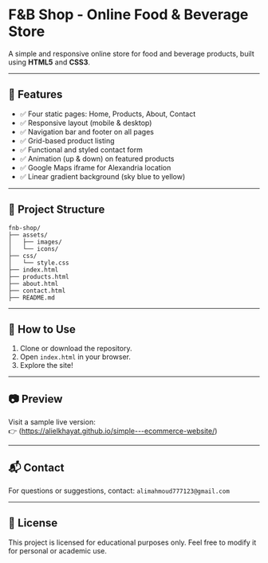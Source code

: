 # F&B Shop - Online Food & Beverage Store

A simple and responsive online store for food and beverage products, built using **HTML5** and **CSS3**.

---

## 📌 Features

- ✅ Four static pages: Home, Products, About, Contact
- ✅ Responsive layout (mobile & desktop)
- ✅ Navigation bar and footer on all pages
- ✅ Grid-based product listing
- ✅ Functional and styled contact form
- ✅ Animation (up & down) on featured products
- ✅ Google Maps iframe for Alexandria location
- ✅ Linear gradient background (sky blue to yellow)

---

## 📁 Project Structure

```
fnb-shop/
├── assets/
│   ├── images/
│   └── icons/
├── css/
│   └── style.css
├── index.html
├── products.html
├── about.html
├── contact.html
├── README.md
```

---

## 🚀 How to Use

1. Clone or download the repository.
2. Open `index.html` in your browser.
3. Explore the site!

---



## 📷 Preview

Visit a sample live version:  
👉 (https://alielkhayat.github.io/simple---ecommerce-website/)

---

## 📬 Contact

For questions or suggestions, contact: `alimahmoud777123@gmail.com`

---

## 📝 License

This project is licensed for educational purposes only. Feel free to modify it for personal or academic use.
